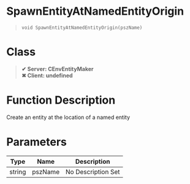 # SpawnEntityAtNamedEntityOrigin
> `void SpawnEntityAtNamedEntityOrigin(pszName)`
# Class
> __✔ Server: CEnvEntityMaker__  
> __✖ Client: undefined__  
# Function Description
Create an entity at the location of a named entity
# Parameters
Type|Name|Description
--|--|--
string|pszName|No Description Set
